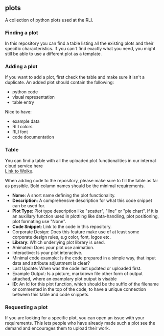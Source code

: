 ## plots
A collection of python plots used at the RLI. 

### Finding a plot
In this repository you can find a table listing all the existing plots and their specific characteristics. If you can't find exactly what you need, you might still be able to use a different plot as a template.

### Adding a plot
If you want to add a plot, first check the table and make sure it isn't a duplicate. An added plot should contain the following:
- python code
- visual representation
- table entry

Nice to have:
- example data
- RLI colors
- RLI font
- code documentation

### Table
You can find a table with all the uploaded plot functionalities in our internal cloud service here <br>
[Link to Wolke](https://wolke.rl-institut.de/s/8PPCwcD8ddWdnXj).

When adding code to the repository, please make sure to fill the table as far as possible. Bold column names should be the minimal requirements.<br>
- **Name**: A short name defining the plot functionality. <br>  						
- **Description**: A comprehensive description for what this code snippet can be used for.   <br>  					
- **Plot Type**: Plot type description like "scatter", "line" or "pie chart". If it is an auxillary function used in plottling like data-handling, plot positioning, plot formating use "None". <br>  		
- **Code Snippet**: Link to the code in this repository.<br>  	  						
- Corporate Design: Does this feature make use of at least some corporate design rules, e.g color, font, logos etc.<br>  	  						
- **Library**: Which underlying plot library is used. <br>  	 						
- Animated: Does your plot use animation.<br>							
- Interactive: Is your plot interactive.	<br>						
- Minimal code example: Is the code prepared in a simple way, that input data and attribute adjustment is clear?<br>							
- Last Update: When was the code last updated or uploaded first.<br>							
- Example Output: Is a picture, markdown file other form of output attached, where an examplary plot output is visable<br>							
- **ID**: An Id for this plot function, which should be the suffix of the filename or commented in the top of the code, to have a unique connection between this table and code snippets.<br>						



### Requesting a plot
If you are looking for a specific plot, you can open an issue with your requirements. This lets people who have already made such a plot see the demand and encourages them to upload their work.
